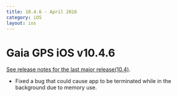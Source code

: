 ```yaml
---
title: 10.4.6 - April 2016
category: iOS
layout: ios
---
```


# Gaia GPS iOS v10.4.6

[See release notes for the last major release(10.4)](http://updates.gaiagps.com/ios/ios_10.4.html).

* Fixed a bug that could cause app to be terminated while in the background due to memory use.